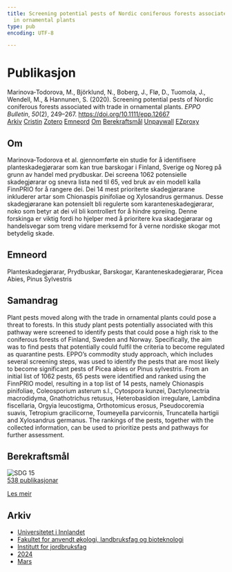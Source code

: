 ```yaml
---
title: Screening potential pests of Nordic coniferous forests associated with trade
  in ornamental plants
type: pub
encoding: UTF-8

---
```

<h1>Publikasjon</h1>
<article id="csl-bib-container-5MKD6WX6" class="csl-bib-container">
  <div class="csl-bib-body"> <div class="csl-entry">Marinova‐Todorova, M., Björklund, N., Boberg, J., Flø, D., Tuomola, J., Wendell, M., &#38; Hannunen, S. (2020). Screening potential pests of Nordic coniferous forests associated with trade in ornamental plants. <i>EPPO Bulletin</i>, <i>50</i>(2), 249–267. <a href="https://doi.org/10.1111/epp.12667">https://doi.org/10.1111/epp.12667</a></div> </div>
  <div class="csl-bib-buttons">
    <a href="#taxonomy-article-5MKD6WX6" alt="archive" class="csl-bib-button">Arkiv</a>
    <a href="https://app.cristin.no/results/show.jsf?id=2254051" alt="Cristin" class="csl-bib-button">Cristin</a>
    <a href="http://zotero.org/groups/5881554/items/5MKD6WX6" alt="Zotero" class="csl-bib-button">Zotero</a>
    <a href="#keywords-article-5MKD6WX6" alt="keywords" class="csl-bib-button">Emneord</a>
    <a href="#about-article-5MKD6WX6" alt="about_pub" class="csl-bib-button">Om</a>
    <a href="#sdg-article-5MKD6WX6" alt="sdg" class="csl-bib-button">Berekraftsmål</a>
    <a href="https://onlinelibrary.wiley.com/doi/pdfdirect/10.1111/epp.12667" alt="Unpaywall" class="csl-bib-button">Unpaywall</a>
    <a href="https://onlinelibrary.wiley.com/doi/pdfdirect/10.1111/epp.12667" alt="EZproxy" class="csl-bib-button">EZproxy</a>
  </div>
  <div id="csl-bib-meta-container-5MKD6WX6"></div>
</article>
<div id="csl-bib-meta-5MKD6WX6" class="csl-bib-meta">
  <article id="about-article-5MKD6WX6" class="about_pub-article">
    <h1>Om</h1>
    Marinova‐Todorova et al. gjennomførte ein studie for å identifisere planteskadegjørarar som kan true barskogar i Finland, Sverige og Noreg på grunn av handel med prydbuskar. Dei screena 1062 potensielle skadegjørarar og snevra lista ned til 65, ved bruk av ein modell kalla FinnPRIO for å rangere dei. Dei 14 mest prioriterte skadegjørarane inkluderer artar som Chionaspis pinifoliae og Xylosandrus germanus. Desse skadegjørarane kan potensielt bli regulerte som karanteneskadegjørarar, noko som betyr at dei vil bli kontrollert for å hindre spreiing. Denne forskinga er viktig fordi ho hjelper med å prioritere kva skadegjørarar og handelsvegar som treng vidare merksemd for å verne nordiske skogar mot betydelig skade.
  </article>
  <article id="keywords-article-5MKD6WX6" class="keywords-article">
    <h1>Emneord</h1>
    Planteskadegjørarar, Prydbuskar, Barskogar, Karanteneskadegjørarar, Picea Abies, Pinus Sylvestris
  </article>
  <article id="abstract-article-5MKD6WX6" class="abstract-article">
    <h1>Samandrag</h1>
    Plant pests moved along with the trade in ornamental plants could pose a threat to forests. In this study plant pests potentially associated with this pathway were screened to identify pests that could pose a high risk to the coniferous forests of Finland, Sweden and Norway. Specifically, the aim was to find pests that potentially could fulfil the criteria to become regulated as quarantine pests. EPPO’s commodity study approach, which includes several screening steps, was used to identify the pests that are most likely to become significant pests of Picea abies or Pinus sylvestris. From an initial list of 1062 pests, 65 pests were identified and ranked using the FinnPRIO model, resulting in a top list of 14 pests, namely Chionaspis pinifoliae, Coleosporium asterum s.l., Cytospora kunzei, Dactylonectria macrodidyma, Gnathotrichus retusus, Heterobasidion irregulare, Lambdina fiscellaria, Orgyia leucostigma, Orthotomicus erosus, Pseudocoremia suavis, Tetropium gracilicorne, Toumeyella parvicornis, Truncatella hartigii and Xylosandrus germanus. The rankings of the pests, together with the collected information, can be used to prioritize pests and pathways for further assessment.
  </article>
  <article id="sdg-article-5MKD6WX6" class="sdg-article">
    <h1>Berekraftsmål</h1>
    <div class="sdg-container"><div id="sdg15" class="sdg">
        <img src="{{< params subfolder >}}images/sdg/sdg15_nn.png" class="image" alt="SDG 15">
        <div class="sdg-overlay">
          <a href="{{< params subfolder >}}nn/archive/?sdg=15#archive" class="sdg-publication-count"><span>538</span> publikasjonar</a>
          <p><a href="https://fn.no/om-fn/fns-baerekraftsmaal/livet-paa-land?lang=nno-NO" class="sdg-read-more">Les meir</a></p>
        </div>
      </div></div>
  </article>
  <article id="taxonomy-article-5MKD6WX6" class="taxonomy-article">
    <h1>Arkiv</h1>
    <ul>
      <li><a href="{{< params subfolder >}}nn/archive/?key=3DCRN523">Universitetet i Innlandet</a></li>
      <li><a href="{{< params subfolder >}}nn/archive/?key=T77LXH6D">Fakultet for anvendt økologi, landbruksfag og bioteknologi</a></li>
      <li><a href="{{< params subfolder >}}nn/archive/?key=SSN4QLEC">Institutt for jordbruksfag</a></li>
      <li><a href="{{< params subfolder >}}nn/archive/?key=RU9ZUC2M">2024</a></li>
      <li><a href="{{< params subfolder >}}nn/archive/?key=JGJ75ALC">Mars</a></li>
    </ul>
  </article>
</div>
